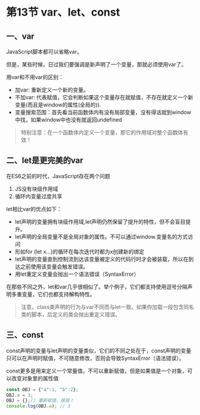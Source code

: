 # 第13节 var、let、const

## 一、var

JavaScript脚本都可以省略var。

但是，某些时候，日过我们要强调是新声明了一个变量，那就必须使用var了。

用var和不用var的区别：

* 加var: 重新定义一个新的变量。 
* 不加var: 代表赋值，它会判断如果这个变量存在就赋值，不存在就定义一个新变量\(而且是window的属性\(全局的\)\). 
* 变量搜索范围：首先看当前函数体内有没有局部变量，没有得话就到window中找，如果window中也没有就返回undefined

> 特别注意：在一个函数体内定义一个变量，那它的作用域对整个函数体有效！

## 二、let是更完美的var

在ES6之前的时代，JavaScript存在两个问题

1. JS没有块级作用域
2. 循环内变量过度共享

let相比var的优点如下：

* let声明的变量拥有块级作用域,let声明仍然保留了提升的特性，但不会盲目提升。
* let声明的全局变量不是全局对象的属性。不可以通过window.变量名的方式访问
* 形如for \(let x…\)的循环在每次迭代时都为x创建新的绑定
* let声明的变量直到控制流到达该变量被定义的代码行时才会被装载，所以在到达之前使用该变量会触发错误。
* 用let重定义变量会抛出一个语法错误（SyntaxError）

在那些不同之外，let和var几乎很相似了。举个例子，它们都支持使用逗号分隔声明多重变量，它们也都支持解构特性。

> 注意，class类声明的行为与var不同而与let一致。如果你加载一段包含同名类的脚本，后定义的类会抛出重定义错误。

## 三、const

const声明的变量与let声明的变量类似，它们的不同之处在于，const声明的变量只可以在声明时赋值，不可随意修改，否则会导致SyntaxError（语法错误）。

const更多是用来定义一个常量值，不可以重新赋值，但是如果值是一个对象，可以改变对象里的属性值

```js
const OBJ = {"a":1, "b":2};
OBJ.a = 3;
OBJ = {};// 重新赋值，报错！
console.log(OBJ.a); // 3
```



